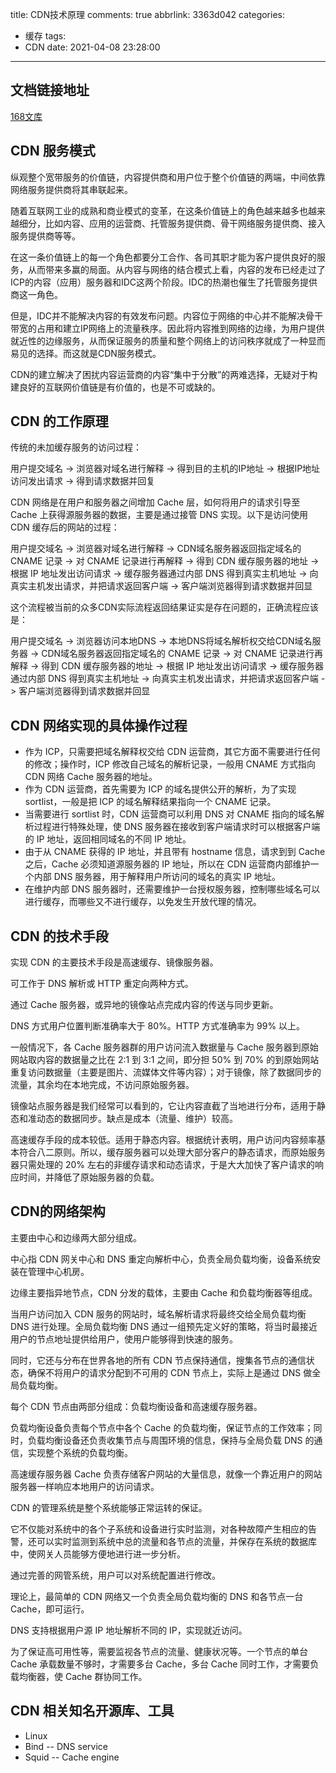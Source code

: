 title: CDN技术原理
comments: true
abbrlink: 3363d042
categories:
  - 缓存
tags:
  - CDN
date: 2021-04-08 23:28:00
---

## 文档链接地址

[168文库](http://wenku.it168.com/d_001628827.shtml)

## CDN 服务模式

纵观整个宽带服务的价值链，内容提供商和用户位于整个价值链的两端，中间依靠网络服务提供商将其串联起来。

随着互联网工业的成熟和商业模式的变革，在这条价值链上的角色越来越多也越来越细分，比如内容、应用的运营商、托管服务提供商、骨干网络服务提供商、接入服务提供商等等。

在这一条价值链上的每一个角色都要分工合作、各司其职才能为客户提供良好的服务，从而带来多赢的局面。从内容与网络的结合模式上看，内容的发布已经走过了ICP的内容（应用）服务器和IDC这两个阶段。IDC的热潮也催生了托管服务提供商这一角色。

但是，IDC并不能解决内容的有效发布问题。内容位于网络的中心并不能解决骨干带宽的占用和建立IP网络上的流量秩序。因此将内容推到网络的边缘，为用户提供就近性的边缘服务，从而保证服务的质量和整个网络上的访问秩序就成了一种显而易见的选择。而这就是CDN服务模式。

CDN的建立解决了困扰内容运营商的内容“集中于分散”的两难选择，无疑对于构建良好的互联网价值链是有价值的，也是不可或缺的。

## CDN 的工作原理

传统的未加缓存服务的访问过程：

用户提交域名 -> 浏览器对域名进行解释 -> 得到目的主机的IP地址 -> 根据IP地址访问发出请求 -> 得到请求数据并回复

CDN 网络是在用户和服务器之间增加 Cache 层，如何将用户的请求引导至 Cache 上获得源服务器的数据，主要是通过接管 DNS 实现。以下是访问使用 CDN 缓存后的网站的过程：

用户提交域名 -> 浏览器对域名进行解释 -> CDN域名服务器返回指定域名的 CNAME 记录 -> 对 CNAME 记录进行再解释 -> 得到 CDN 缓存服务器的地址  -> 根据 IP 地址发出访问请求 -> 缓存服务器通过内部 DNS 得到真实主机地址 -> 向真实主机发出请求，并把请求返回客户端 -> 客户端浏览器得到请求数据并回显 

这个流程被当前的众多CDN实际流程返回结果证实是存在问题的，正确流程应该是：

用户提交域名 -> 浏览器访问本地DNS -> 本地DNS将域名解析权交给CDN域名服务器 -> CDN域名服务器返回指定域名的 CNAME 记录 -> 对 CNAME 记录进行再解释 -> 得到 CDN 缓存服务器的地址  -> 根据 IP 地址发出访问请求 -> 缓存服务器通过内部 DNS 得到真实主机地址 -> 向真实主机发出请求，并把请求返回客户端 -> 客户端浏览器得到请求数据并回显 

## CDN 网络实现的具体操作过程

* 作为 ICP，只需要把域名解释权交给 CDN 运营商，其它方面不需要进行任何的修改；操作时，ICP 修改自己域名的解析记录，一般用 CNAME 方式指向 CDN 网络 Cache 服务器的地址。
* 作为 CDN 运营商，首先需要为 ICP 的域名提供公开的解析，为了实现 sortlist，一般是把 ICP 的域名解释结果指向一个 CNAME 记录。
* 当需要进行 sortlist 时，CDN 运营商可以利用 DNS 对 CNAME 指向的域名解析过程进行特殊处理，使 DNS 服务器在接收到客户端请求时可以根据客户端的 IP 地址，返回相同域名的不同 IP 地址。
* 由于从 CNAME 获得的 IP 地址，并且带有 hostname 信息，请求到到 Cache 之后，Cache 必须知道源服务器的 IP 地址，所以在 CDN 运营商内部维护一个内部 DNS 服务器，用于解释用户所访问的域名的真实 IP 地址。
*  在维护内部 DNS 服务器时，还需要维护一台授权服务器，控制哪些域名可以进行缓存，而哪些又不进行缓存，以免发生开放代理的情况。

## CDN 的技术手段

实现 CDN 的主要技术手段是高速缓存、镜像服务器。

可工作于 DNS 解析或 HTTP 重定向两种方式。

通过 Cache 服务器，或异地的镜像站点完成内容的传送与同步更新。

DNS 方式用户位置判断准确率大于 80%。HTTP 方式准确率为 99% 以上。

一般情况下，各 Cache 服务器群的用户访问流入数据量与 Cache 服务器到原始网站取内容的数据量之比在 2:1 到 3:1 之间，即分担 50% 到 70% 的到原始网站重复访问数据量（主要是图片、流媒体文件等内容）；对于镜像，除了数据同步的流量，其余均在本地完成，不访问原始服务器。

镜像站点服务器是我们经常可以看到的，它让内容直截了当地进行分布，适用于静态和准动态的数据同步。缺点是成本（流量、维护）较高。

高速缓存手段的成本较低。适用于静态内容。根据统计表明，用户访问内容频率基本符合八二原则。所以，缓存服务器可以处理大部分客户的静态请求，而原始服务器只需处理的 20% 左右的非缓存请求和动态请求，于是大大加快了客户请求的响应时间，并降低了原始服务器的负载。

## CDN的网络架构

主要由中心和边缘两大部分组成。

中心指 CDN 网关中心和 DNS 重定向解析中心，负责全局负载均衡，设备系统安装在管理中心机房。

边缘主要指异地节点，CDN 分发的载体，主要由 Cache 和负载均衡器等组成。

当用户访问加入 CDN 服务的网站时，域名解析请求将最终交给全局负载均衡 DNS 进行处理。全局负载均衡 DNS 通过一组预先定义好的策略，将当时最接近用户的节点地址提供给用户，使用户能够得到快速的服务。

同时，它还与分布在世界各地的所有 CDN 节点保持通信，搜集各节点的通信状态，确保不将用户的请求分配到不可用的 CDN 节点上，实际上是通过 DNS 做全局负载均衡。

每个 CDN 节点由两部分组成：负载均衡设备和高速缓存服务器。

负载均衡设备负责每个节点中各个 Cache 的负载均衡，保证节点的工作效率；同时，负载均衡设备还负责收集节点与周围环境的信息，保持与全局负载 DNS 的通信，实现整个系统的负载均衡。

高速缓存服务器 Cache 负责存储客户网站的大量信息，就像一个靠近用户的网站服务器一样响应本地用户的访问请求。

CDN 的管理系统是整个系统能够正常运转的保证。

它不仅能对系统中的各个子系统和设备进行实时监测，对各种故障产生相应的告警，还可以实时监测到系统中总的流量和各节点的流量，并保存在系统的数据库中，使网关人员能够方便地进行进一步分析。

通过完善的网管系统，用户可以对系统配置进行修改。

理论上，最简单的 CDN 网络又一个负责全局负载均衡的 DNS 和各节点一台 Cache，即可运行。

DNS 支持根据用户源 IP 地址解析不同的 IP，实现就近访问。

为了保证高可用性等，需要监视各节点的流量、健康状况等。一个节点的单台 Cache 承载数量不够时，才需要多台 Cache，多台 Cache 同时工作，才需要负载均衡器，使 Cache 群协同工作。

## CDN 相关知名开源库、工具

* Linux
* Bind -- DNS service
* Squid -- Cache engine